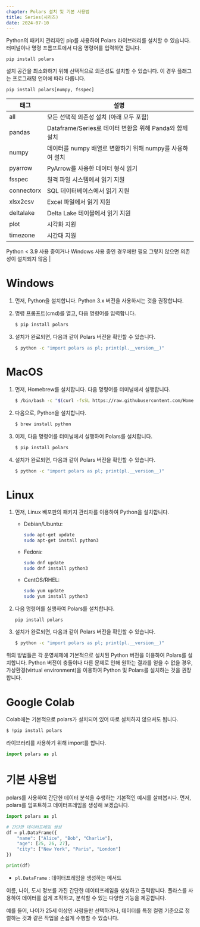 ```yaml
---
chapter: Polars 설치 및 기본 사용법
title: Series(시리즈)
date: 2024-07-10
---
```


Python의 패키지 관리자인 pip를 사용하여 Polars 라이브러리를 설치할 수 있습니다. 터미널이나 명령 프롬프트에서 다음 명령어를 입력하면 됩니다.

```
pip install polars
```

설치 공간을 최소화하기 위해 선택적으로 의존성도 설치할 수 있습니다. 이 경우 플래그는 프로그래밍 언어에 따라 다릅니다.

```python
pip install polars[numpy, fsspec]
```

| 태그       | 설명                                                      |
| ---------- | --------------------------------------------------------- |
| all        | 모든 선택적 의존성 설치 (아래 모두 포함)                  |
| pandas     | Dataframe/Series로 데이터 변환을 위해 Panda와 함께 설치   |
| numpy      | 데이터를 numpy 배열로 변환하기 위해 numpy를 사용하여 설치 |
| pyarrow    | PyArrow를 사용한 데이터 형식 읽기                         |
| fsspec     | 원격 파일 시스템에서 읽기 지원                            |
| connectorx | SQL 데이터베이스에서 읽기 지원                            |
| xlsx2csv   | Excel 파일에서 읽기 지원                                  |
| deltalake  | Delta Lake 테이블에서 읽기 지원                           |
| plot       | 시각화 지원                                               |
| timezone   | 시간대 지원                                               |

Python < 3.9 사용 중이거나 Windows 사용 중인 경우에만 필요
그렇지 않으면 의존성이 설치되지 않음 |

# Windows

1. 먼저, Python을 설치합니다. Python 3.x 버전을 사용하시는 것을 권장합니다.
2. 명령 프롬프트(cmd)를 열고, 다음 명령어를 입력합니다.

   ```bash
   $ pip install polars
   ```

3. 설치가 완료되면, 다음과 같이 Polars 버전을 확인할 수 있습니다.

   ```bash
   $ python -c "import polars as pl; print(pl.__version__)"
   ```

# MacOS

1. 먼저, Homebrew를 설치합니다. 다음 명령어를 터미널에서 실행합니다.

   ```bash
   $ /bin/bash -c "$(curl -fsSL https://raw.githubusercontent.com/Homebrew/install/HEAD/install.sh)"
   ```

2. 다음으로, Python을 설치합니다.

   ```bash
   $ brew install python
   ```

3. 이제, 다음 명령어를 터미널에서 실행하여 Polars를 설치합니다.

   ```bash
   $ pip install polars
   ```

4. 설치가 완료되면, 다음과 같이 Polars 버전을 확인할 수 있습니다.

   ```bash
   $ python -c "import polars as pl; print(pl.__version__)"
   ```

# Linux

1. 먼저, Linux 배포판의 패키지 관리자를 이용하여 Python을 설치합니다.
   - Debian/Ubuntu:
     ```bash
     sudo apt-get update
     sudo apt-get install python3
     ```
   - Fedora:
     ```bash
     sudo dnf update
     sudo dnf install python3
     ```
   - CentOS/RHEL:
     ```bash
     sudo yum update
     sudo yum install python3
     ```
2. 다음 명령어를 실행하여 Polars를 설치합니다.

   ```bash
   pip install polars
   ```

3. 설치가 완료되면, 다음과 같이 Polars 버전을 확인할 수 있습니다.

   ```bash
   $ python -c "import polars as pl; print(pl.__version__)"
   ```

위의 방법들은 각 운영체제에 기본적으로 설치된 Python 버전을 이용하여 Polars를 설치합니다. Python 버전이 충돌이나 다른 문제로 인해 원하는 결과를 얻을 수 없을 경우, 가상환경(virtual environment)을 이용하여 Python 및 Polars를 설치하는 것을 권장합니다.

# Google Colab

Colab에는 기본적으로 polars가 설치되어 있어 따로 설치하지 않으셔도 됩니다.

```sql
$ !pip install polars
```

라이브러리를 사용하기 위해 import를 합니다.

```python
import polars as pl
```

# **기본 사용법**

polars를 사용하여 간단한 데이터 분석을 수행하는 기본적인 예시를 살펴봅시다. 먼저, polars를 임포트하고 데이터프레임을 생성해 보겠습니다.

```python
import polars as pl

# 간단한 데이터프레임 생성
df = pl.DataFrame({
    "name": ["Alice", "Bob", "Charlie"],
    "age": [25, 26, 27],
    "city": ["New York", "Paris", "London"]
})

print(df)
```

- `pl.DataFrame` : 데이터프레임을 생성하는 메서드

이름, 나이, 도시 정보를 가진 간단한 데이터프레임을 생성하고 출력합니다. 폴라스를 사용하여 데이터를 쉽게 조작하고, 분석할 수 있는 다양한 기능을 제공합니다.

예를 들어, 나이가 25세 이상인 사람들만 선택하거나, 데이터를 특정 컬럼 기준으로 정렬하는 것과 같은 작업을 손쉽게 수행할 수 있습니다.
